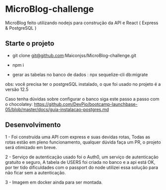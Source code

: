 # MicroBlog-challenge
MicroBlog feito utilizando nodejs para construção da API e React ( Express &amp; PostgreSQL ) 


## Starte o projeto

 - git clone git@github.com:Maiconjss/MicroBlog-challenge.git
 - npm i

 - gerar as tabelas no banco de dados : npx sequelize-cli db:migrate

 obs: você precisa ter o postgreSQL instalado, o que foi usado no projeto é a versão 12.5

 Caso tenha dúvidas sobre configurar o banco siga este passo a passo com o chocolatey: https://github.com/DevPio/bootcamp-launchbase-05/blob/master/docs/guia-instalacao-postgres.md

## Desenvolvimento

1 - Foi construída uma API com express e suas devidas rotas,
 Todas as rotas estão em pleno funcionamento, qualquer dúvida faça um PR, o projeto será otimizado em breve.

2 - Serviço de autenticação usado foi o Auth0, um serviço de autenticação gratuito e seguro, A tabela de USERS foi criada no banco e a api está OK, por ter tido dificuldades com o passport do node utilizei essa solução para não ficar sem a autenticação.

3 - Imagem em docker ainda para ser montada.


